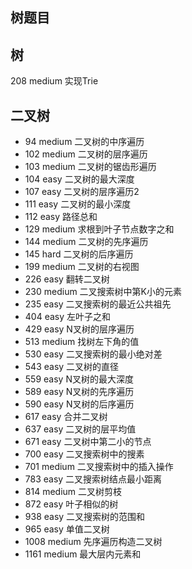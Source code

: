 ## 树题目

## 树
208 medium 实现Trie

## 二叉树
* 94 medium 二叉树的中序遍历
* 102 medium 二叉树的层序遍历
* 103 medium 二叉树的锯齿形遍历
* 104 easy 二叉树的最大深度
* 107 easy 二叉树的层序遍历2
* 111 easy 二叉树的最小深度
* 112 easy 路径总和
* 129 medium 求根到叶子节点数字之和
* 144 medium 二叉树的先序遍历
* 145 hard 二叉树的后序遍历
* 199 medium 二叉树的右视图
* 226 easy 翻转二叉树
* 230 medium 二叉搜索树中第K小的元素
* 235 easy 二叉搜索树的最近公共祖先
* 404 easy 左叶子之和
* 429 easy N叉树的层序遍历
* 513 medium 找树左下角的值
* 530 easy 二叉搜索树的最小绝对差
* 543 easy 二叉树的直径
* 559 easy N叉树的最大深度
* 589 easy N叉树的先序遍历
* 590 easy N叉树的后序遍历
* 617 easy 合并二叉树
* 637 easy 二叉树的层平均值
* 671 easy 二叉树中第二小的节点
* 700 easy 二叉搜索树中的搜素
* 701 medium 二叉搜索树中的插入操作
* 783 easy 二叉搜索树结点最小距离
* 814 medium 二叉树剪枝
* 872 easy 叶子相似的树
* 938 easy 二叉搜索树的范围和
* 965 easy 单值二叉树
* 1008 medium 先序遍历构造二叉树
* 1161 medium 最大层内元素和